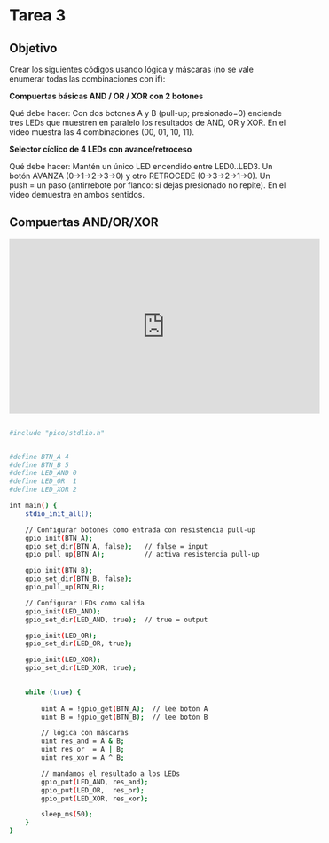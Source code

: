 # Tarea 3

## Objetivo

Crear los siguientes códigos usando lógica y máscaras (no se vale enumerar todas las combinaciones con if):

**Compuertas básicas AND / OR / XOR con 2 botones**

Qué debe hacer: Con dos botones A y B (pull-up; presionado=0) enciende tres LEDs que muestren en paralelo los resultados de AND, OR y XOR. En el video muestra las 4 combinaciones (00, 01, 10, 11).

**Selector cíclico de 4 LEDs con avance/retroceso**

Qué debe hacer: Mantén un único LED encendido entre LED0..LED3. Un botón AVANZA (0→1→2→3→0) y otro RETROCEDE (0→3→2→1→0). Un push = un paso (antirrebote por flanco: si dejas presionado no repite). En el video demuestra en ambos sentidos.

## Compuertas AND/OR/XOR

<iframe width="560" height="315"
  src="https://www.youtube.com/embed/SRo8bzYf3PM?si=kMqovu7biOuajElD"
  title="YouTube video player"
  frameborder="0"
  allow="accelerometer; autoplay; clipboard-write; encrypted-media; gyroscope; picture-in-picture"
  allowfullscreen>
</iframe>

```bash

#include "pico/stdlib.h"   


#define BTN_A 4
#define BTN_B 5
#define LED_AND 0
#define LED_OR  1
#define LED_XOR 2

int main() {
    stdio_init_all();  

    // Configurar botones como entrada con resistencia pull-up
    gpio_init(BTN_A);
    gpio_set_dir(BTN_A, false);   // false = input
    gpio_pull_up(BTN_A);          // activa resistencia pull-up

    gpio_init(BTN_B);
    gpio_set_dir(BTN_B, false);   
    gpio_pull_up(BTN_B);

    // Configurar LEDs como salida
    gpio_init(LED_AND);
    gpio_set_dir(LED_AND, true);  // true = output

    gpio_init(LED_OR);
    gpio_set_dir(LED_OR, true);

    gpio_init(LED_XOR);
    gpio_set_dir(LED_XOR, true);

    
    while (true) {
        
        uint A = !gpio_get(BTN_A);  // lee botón A 
        uint B = !gpio_get(BTN_B);  // lee botón B

        // lógica con máscaras
        uint res_and = A & B;   
        uint res_or  = A | B;   
        uint res_xor = A ^ B;   

        // mandamos el resultado a los LEDs
        gpio_put(LED_AND, res_and);
        gpio_put(LED_OR,  res_or);
        gpio_put(LED_XOR, res_xor);

        sleep_ms(50); 
    }
}
```